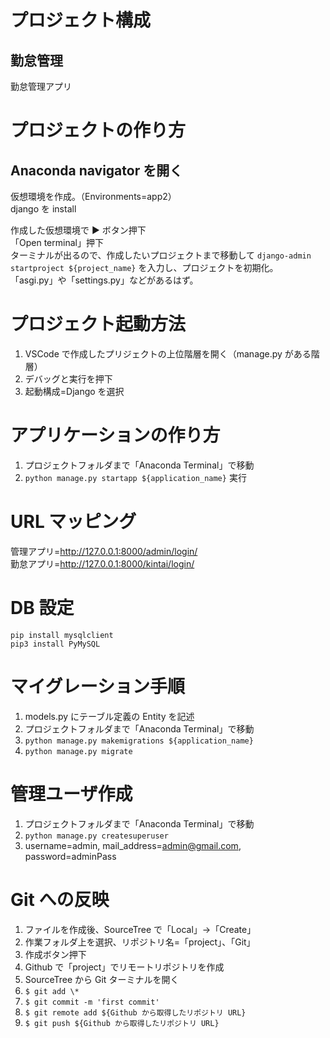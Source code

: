# プロジェクト構成

## 勤怠管理

勤怠管理アプリ

# プロジェクトの作り方

## Anaconda navigator を開く

仮想環境を作成。（Environments=app2）  
 django を install

作成した仮想環境で ▶ ボタン押下  
「Open terminal」押下  
 ターミナルが出るので、作成したいプロジェクトまで移動して `django-admin startproject ${project_name}` を入力し、プロジェクトを初期化。  
 「asgi.py」や「settings.py」などがあるはず。

# プロジェクト起動方法

1. VSCode で作成したプリジェクトの上位階層を開く（manage.py がある階層）
2. デバッグと実行を押下
3. 起動構成=Django を選択

# アプリケーションの作り方

1. プロジェクトフォルダまで「Anaconda Terminal」で移動
2. `python manage.py startapp ${application_name}` 実行

# URL マッピング

管理アプリ=http://127.0.0.1:8000/admin/login/  
勤怠アプリ=http://127.0.0.1:8000/kintai/login/

# DB 設定

`pip install mysqlclient`  
`pip3 install PyMySQL`

# マイグレーション手順

1. models.py にテーブル定義の Entity を記述
2. プロジェクトフォルダまで「Anaconda Terminal」で移動
3. `python manage.py makemigrations ${application_name}`
4. `python manage.py migrate`

# 管理ユーザ作成

1. プロジェクトフォルダまで「Anaconda Terminal」で移動
2. `python manage.py createsuperuser`
3. username=admin, mail_address=admin@gmail.com, password=adminPass

# Git への反映

1. ファイルを作成後、SourceTree で「Local」->「Create」
2. 作業フォルダ上を選択、リポジトリ名=「project」、「Git」
3. 作成ボタン押下
4. Github で「project」でリモートリポジトリを作成
5. SourceTree から Git ターミナルを開く
6. `$ git add \*`
7. `$ git commit -m 'first commit'`
8. `$ git remote add ${Github から取得したリポジトリ URL}`
9. `$ git push ${Github から取得したリポジトリ URL}`
